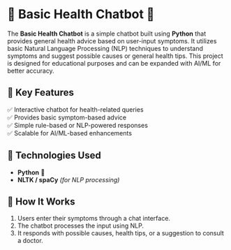 # 🏥 Basic Health Chatbot 🤖

The **Basic Health Chatbot** is a simple chatbot built using **Python** that provides general health advice based on user-input symptoms. It utilizes basic Natural Language Processing (NLP) techniques to understand symptoms and suggest possible causes or general health tips. This project is designed for educational purposes and can be expanded with AI/ML for better accuracy.

## 🔹 Key Features
✅ Interactive chatbot for health-related queries  
✅ Provides basic symptom-based advice  
✅ Simple rule-based or NLP-powered responses  
✅ Scalable for AI/ML-based enhancements  

## 🔹 Technologies Used
- **Python** 🐍  
- **NLTK / spaCy** *(for NLP processing)*  

## 🔹 How It Works
1. Users enter their symptoms through a chat interface.  
2. The chatbot processes the input using NLP.  
3. It responds with possible causes, health tips, or a suggestion to consult a doctor.  

